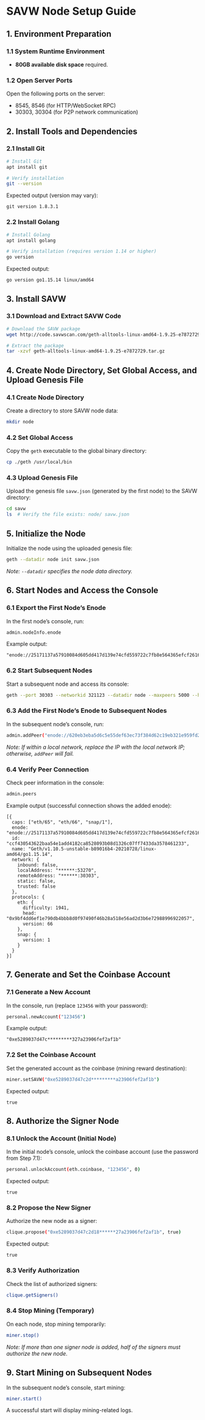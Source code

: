 
# SAVW Node Setup Guide  

## 1. Environment Preparation  

### 1.1 System Runtime Environment  
- **80GB available disk space** required.  

### 1.2 Open Server Ports  
Open the following ports on the server:  
- 8545, 8546 (for HTTP/WebSocket RPC)  
- 30303, 30304 (for P2P network communication)  


## 2. Install Tools and Dependencies  

### 2.1 Install Git  
```bash  
# Install Git  
apt install git  

# Verify installation  
git --version  
```  
Expected output (version may vary):  
```plaintext  
git version 1.8.3.1  
```  


### 2.2 Install Golang  
```bash  
# Install Golang  
apt install golang  

# Verify installation (requires version 1.14 or higher)  
go version  
```  
Expected output:  
```plaintext  
go version go1.15.14 linux/amd64  
```  


## 3. Install SAVW  

### 3.1 Download and Extract SAVW Code  
```bash  
# Download the SAVW package  
wget http://code.savwscan.com/geth-alltools-linux-amd64-1.9.25-e7872729.tar.gz  

# Extract the package  
tar -xzvf geth-alltools-linux-amd64-1.9.25-e7872729.tar.gz  
```  


## 4. Create Node Directory, Set Global Access, and Upload Genesis File  

### 4.1 Create Node Directory  
Create a directory to store SAVW node data:  
```bash  
mkdir node  
```  

### 4.2 Set Global Access  
Copy the `geth` executable to the global binary directory:  
```bash  
cp ./geth /usr/local/bin  
```  

### 4.3 Upload Genesis File  
Upload the genesis file `savw.json` (generated by the first node) to the SAVW directory:  
```bash  
cd savw  
ls  # Verify the file exists: node/ savw.json  
```  


## 5. Initialize the Node  
Initialize the node using the uploaded genesis file:  
```bash  
geth --datadir node init savw.json  
```  
*Note: `--datadir` specifies the node data directory.*  


## 6. Start Nodes and Access the Console  

### 6.1 Export the First Node’s Enode  
In the first node’s console, run:  
```bash  
admin.nodeInfo.enode  
```  
Example output:  
```plaintext  
"enode://25171137a57910084d605dd417d139e74cfd559722c7fb8e564365efcf2616c21ef3a9b7136f649c5571ea17ec08fb5952027248db0783bb8305ad7793f7f122@15.188.81.51:30303"  
```  


### 6.2 Start Subsequent Nodes  
Start a subsequent node and access its console:  
```bash  
geth --port 30303 --networkid 321123 --datadir node --maxpeers 5000 --http --http.port 8545 --http.addr 0.0.0.0 --http.corsdomain "" --http.api "eth,net,web3,personal" --ws --ws.addr 0.0.0.0 --ws.port 8546 --allow-insecure-unlock console  
```  


### 6.3 Add the First Node’s Enode to Subsequent Nodes  
In the subsequent node’s console, run:  
```bash  
admin.addPeer("enode://620eb3eba5d6c5e55def63ec73f384d62c19eb321e959fd2156594aa818ac8334e7d507e2c5e27a5de59757128f763f669426c87f8600605d3584905dba3afc4@116.24.67.1:30303")  
```  
*Note: If within a local network, replace the IP with the local network IP; otherwise, `addPeer` will fail.*  


### 6.4 Verify Peer Connection  
Check peer information in the console:  
```bash  
admin.peers  
```  
Example output (successful connection shows the added enode):  
```plaintext  
[{  
  caps: ["eth/65", "eth/66", "snap/1"],  
  enode: "enode://25171137a57910084d605dd417d139e74cfd559722c7fb8e564365efcf2616c21ef3a9b7136f649c5571ea17ec08fb5952027248db0783bb8305ad7793f7f122@15.188.81.51:30303",  
  id: "ccf430543622baa54e1add4182ca8528093b08d1326c07ff7433da3578461233",  
  name: "Geth/v1.10.5-unstable-b89016b4-20210728/linux-amd64/go1.15.14",  
  network: {  
    inbound: false,  
    localAddress: "******:53270",  
    remoteAddress: "******:30303",  
    static: false,  
    trusted: false  
  },  
  protocols: {  
    eth: {  
      difficulty: 1941,  
      head: "0x9bf4dd6ef1e790db4bbb8d0f97490f46b28a518e56ad2d3b6e72988996922057",  
      version: 66  
    },  
    snap: {  
      version: 1  
    }  
  }  
}]  
```  


## 7. Generate and Set the Coinbase Account  

### 7.1 Generate a New Account  
In the console, run (replace `123456` with your password):  
```bash  
personal.newAccount("123456")  
```  
Example output:  
```plaintext  
"0xe5289037d47c*********327a23906fef2af1b"  
```  


### 7.2 Set the Coinbase Account  
Set the generated account as the coinbase (mining reward destination):  
```bash  
miner.setSAVW("0xe5289037d47c2d*********a23906fef2af1b")  
```  
Expected output:  
```plaintext  
true  
```  


## 8. Authorize the Signer Node  

### 8.1 Unlock the Account (Initial Node)  
In the initial node’s console, unlock the coinbase account (use the password from Step 7.1):  
```bash  
personal.unlockAccount(eth.coinbase, "123456", 0)  
```  
Expected output:  
```plaintext  
true  
```  


### 8.2 Propose the New Signer  
Authorize the new node as a signer:  
```bash  
clique.propose("0xe5289037d47c2d18******27a23906fef2af1b", true)  
```  
Expected output:  
```plaintext  
true  
```  


### 8.3 Verify Authorization  
Check the list of authorized signers:  
```bash  
clique.getSigners()  
```  


### 8.4 Stop Mining (Temporary)  
On each node, stop mining temporarily:  
```bash  
miner.stop()  
```  
*Note: If more than one signer node is added, half of the signers must authorize the new node.*  


## 9. Start Mining on Subsequent Nodes  
In the subsequent node’s console, start mining:  
```bash  
miner.start()  
```  
A successful start will display mining-related logs.
